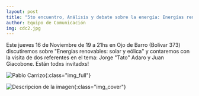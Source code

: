 ```yaml
---
layout: post
title: "5to encuentro, Análisis y debate sobre la energía: Energías renovables, solar y eólica"
author: Equipo de Comunicación
img: cdc2.jpg
---
```


Este jueves 16 de Noviembre de 19 a 21hs en Ojo de Barro (Bolivar 373) discutiremos sobre "Energías renovables: solar y eólica" y contaremos con la visita de dos referentes en el tema: Jorge "Tato" Adaro y Juan Giacobone. Están todxs invitadxs!

![Pablo Carrizo]({{site.baseurl}}/img/cdc2.jpg){:class="img_full"}

![Descripcion de la imagen]({{site.baseurl}}/img/cdc2.jpg){:class="img_cover"}

